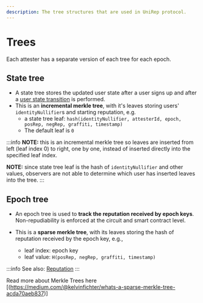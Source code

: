 ```yaml
---
description: The tree structures that are used in UniRep protocol.
---
```


# Trees

Each attester has a separate version of each tree for each epoch.

## **State tree**

* A state tree stores the updated user state after a user signs up and after a [user state transition](05-user-state-transition.md) is performed.
* This is an **incremental merkle tree**, with it's leaves storing users' `identityNullifier`s and starting reputation, e.g.
  * a state tree leaf: `hash(identityNullifier, attesterId, epoch, posRep, negRep, graffiti, timestamp)`
  * The default leaf is `0`

:::info
**NOTE:** this is an incremental merkle tree so leaves are inserted from left (leaf index 0) to right, one by one, instead of inserted directly into the specified leaf index.

**NOTE:** since state tree leaf is the hash of `identityNullifier` and other values, observers are not able to determine which user has inserted leaves into the tree.
:::

## **Epoch tree**

* An epoch tree is used to **track the reputation received by epoch keys**. Non-repudiability is enforced at the circuit and smart contract level.

* This is a **sparse merkle tree**, with its leaves storing the hash of reputation received by the epoch key, e.g.,
  * leaf index: epoch key
  * leaf value: `H(posRep, negRep, graffiti, timestamp)`

:::info
See also: [Reputation](04-reputation.md)
:::

Read more about Merkle Trees here [(https://medium.com/@kelvinfichter/whats-a-sparse-merkle-tree-acda70aeb837)]
